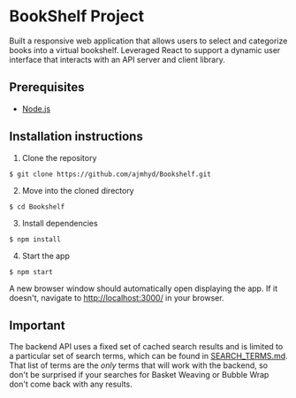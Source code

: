 # BookShelf Project

Built a responsive web application that allows users to select and categorize books into a virtual bookshelf. Leveraged React to support a dynamic user interface that interacts with an API server and client library.

## Prerequisites

* [Node.js](https://nodejs.org/en/)

## Installation instructions

1. Clone the repository

`$ git clone https://github.com/ajmhyd/Bookshelf.git`


2. Move into the cloned directory

`$ cd Bookshelf`

3. Install dependencies

`$ npm install`

4. Start the app

`$ npm start`

A new browser window should automatically open displaying the app.  If it doesn't, navigate to [http://localhost:3000/](http://localhost:3000/) in your browser.

## Important

The backend API uses a fixed set of cached search results and is limited to a particular set of search terms, which can be found in [SEARCH_TERMS.md](SEARCH_TERMS.md). That list of terms are the _only_ terms that will work with the backend, so don't be surprised if your searches for Basket Weaving or Bubble Wrap don't come back with any results.